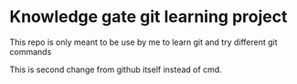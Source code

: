 # Knowledge gate git learning project
This repo is only meant to be use by me to learn git and try different git commands

This is second change from github itself instead of cmd.
